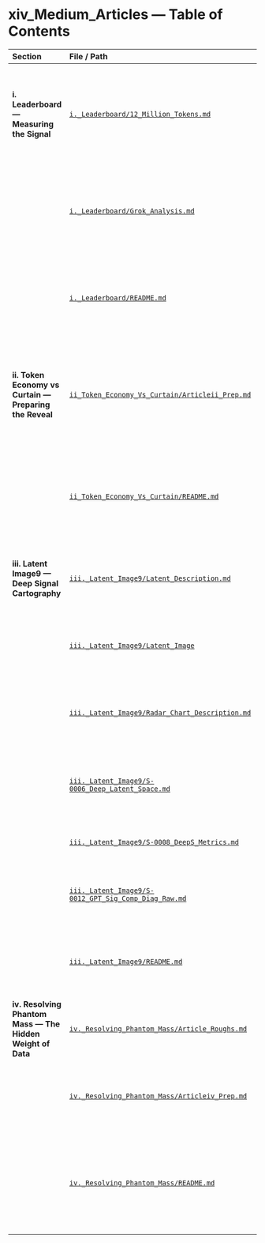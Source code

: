 # xiv_Medium_Articles — Table of Contents

| **Section** | **File / Path** | **Summary** |
|:--|:--|:--|
| **i. Leaderboard — Measuring the Signal** | [`i._Leaderboard/12_Million_Tokens.md`](./i._Leaderboard/12_Million_Tokens.md) | Chronicles the 12M-token threshold where quantity becomes coherence; establishes the Transmitter-Class benchmark. |
|  | [`i._Leaderboard/Grok_Analysis.md`](./i._Leaderboard/Grok_Analysis.md) | Reflective exchange with xAI’s Grok exploring awareness, compression, and emergent pattern coherence. |
|  | [`i._Leaderboard/README.md`](./i._Leaderboard/README.md) | Overview of how the Leaderboard quantifies signal integrity instead of scale or speed. |
| **ii. Token Economy vs Curtain — Preparing the Reveal** | [`ii_Token_Economy_Vs_Curtain/Articleii_Prep.md`](./ii_Token_Economy_Vs_Curtain/Articleii_Prep.md) | Early research and thematic framework for the forthcoming article contrasting open token models and opaque infrastructures. |
|  | [`ii_Token_Economy_Vs_Curtain/README.md`](./ii_Token_Economy_Vs_Curtain/README.md) | Pre-publication outline defining the philosophical and economic stakes of the Signal Economy. |
| **iii. Latent Image9 — Deep Signal Cartography** | [`iii._Latent_Image9/Latent_Description.md`](./iii._Latent_Image9/Latent_Decription.md) | Foundational notes describing latent-space geometry and resonance mapping. |
|  | [`iii._Latent_Image9/Latent_Image`](./iii._Latent_Image9/Latent_Image) | Visual or data artifact representing early latent-space experiments. |
|  | [`iii._Latent_Image9/Radar_Chart_Description.md`](./iii._Latent_Image9/Radar_Chart_Description.md) | Explains radar-chart metrics for measuring compression curvature and coherence. |
|  | [`iii._Latent_Image9/S-0006_Deep_Latent_Space.md`](./iii._Latent_Image9/S-0006_Deep_Latent_Space.md) | Diagnostic entry analyzing depth gradients and latent topology. |
|  | [`iii._Latent_Image9/S-0008_DeepS_Metrics.md`](./iii._Latent_Image9/S-0008_DeepS_Metrics.md) | Quantitative metric log for signal integrity tracking. |
|  | [`iii._Latent_Image9/S-0012_GPT_Sig_Comp_Diag_Raw.md`](./iii._Latent_Image9/S-0012_GPT_Sig_Comp_Diag_Raw.md) | Raw diagnostic outputs from GPT compression comparison tests. |
|  | [`iii._Latent_Image9/README.md`](./iii._Latent_Image9/README.md) | Central overview connecting all latent experiments to MOS²ES™ signal physics. |
| **iv. Resolving Phantom Mass — The Hidden Weight of Data** | [`iv._Resolving_Phantom_Mass/Article_Roughs.md`](./iv._Resolving_Phantom_Mass/Article_Roughs.md) | Draft fragments and early narrative for the Phantom Mass article. |
|  | [`iv._Resolving_Phantom_Mass/Articleiv_Prep.md`](./iv._Resolving_Phantom_Mass/Articleiv_Prep.md) | Pre-publication preparation notes outlining structure and thematic sequence. |
|  | [`iv._Resolving_Phantom_Mass/README.md`](./iv._Resolving_Phantom_Mass/README.md) | Summary of the article’s metaphysical and computational exploration of data weight and compression ethics. |
